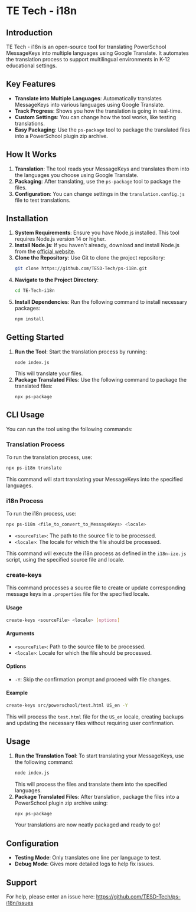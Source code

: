 # TE Tech - i18n

## Introduction
TE Tech - i18n is an open-source tool for translating PowerSchool MessageKeys into multiple languages using Google Translate. It automates the translation process to support multilingual environments in K-12 educational settings.

## Key Features
- **Translate into Multiple Languages**: Automatically translates MessageKeys into various languages using Google Translate.
- **Track Progress**: Shows you how the translation is going in real-time.
- **Custom Settings**: You can change how the tool works, like testing translations.
- **Easy Packaging**: Use the `ps-package` tool to package the translated files into a PowerSchool plugin zip archive.

## How It Works
1. **Translation**: The tool reads your MessageKeys and translates them into the languages you choose using Google Translate.
2. **Packaging**: After translating, use the `ps-package` tool to package the files.
3. **Configuration**: You can change settings in the `translation.config.js` file to test translations.

## Installation
1. **System Requirements**: Ensure you have Node.js installed. This tool requires Node.js version 14 or higher.
2. **Install Node.js**: If you haven't already, download and install Node.js from the [official website](https://nodejs.org/).
3. **Clone the Repository**: Use Git to clone the project repository:
   ```bash
   git clone https://github.com/TESD-Tech/ps-i18n.git
   ```
4. **Navigate to the Project Directory**: 
   ```bash
   cd TE-Tech-i18n
   ```
5. **Install Dependencies**: Run the following command to install necessary packages:
   ```bash
   npm install
   ```

## Getting Started
1. **Run the Tool**: Start the translation process by running:
   ```
   node index.js
   ```
   This will translate your files.
2. **Package Translated Files**: Use the following command to package the translated files:
   ```
   npx ps-package
   ```

## CLI Usage

You can run the tool using the following commands:

### Translation Process
To run the translation process, use:
```bash
npx ps-i18n translate
```
This command will start translating your MessageKeys into the specified languages.

### i18n Process
To run the i18n process, use:
```bash
npx ps-i18n <file_to_convert_to_MessageKeys> <locale>
```
- `<sourceFile>`: The path to the source file to be processed.
- `<locale>`: The locale for which the file should be processed.

This command will execute the i18n process as defined in the `i18n-ize.js` script, using the specified source file and locale.

### create-keys
This command processes a source file to create or update corresponding message keys in a `.properties` file for the specified locale.

#### Usage

```bash
create-keys <sourceFile> <locale> [options]
```

#### Arguments

- `<sourceFile>`: Path to the source file to be processed.
- `<locale>`: Locale for which the file should be processed.

#### Options

- `-Y`: Skip the confirmation prompt and proceed with file changes.

#### Example

```bash
create-keys src/powerschool/test.html US_en -Y
```

This will process the `test.html` file for the `US_en` locale, creating backups and updating the necessary files without requiring user confirmation.

## Usage 
1. **Run the Translation Tool**: To start translating your MessageKeys, use the following command:
   ```bash
   node index.js
   ```
   This will process the files and translate them into the specified languages. 
2. **Package Translated Files**: After translation, package the files into a PowerSchool plugin zip archive using:
   ```bash
   npx ps-package
   ```
   Your translations are now neatly packaged and ready to go! 

## Configuration
- **Testing Mode**: Only translates one line per language to test.
- **Debug Mode**: Gives more detailed logs to help fix issues.

## Support
For help, please enter an issue here: https://github.com/TESD-Tech/ps-i18n/issues
